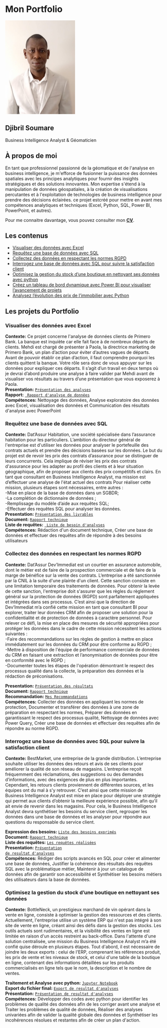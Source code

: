 # Mon Portfolio 
<p align="center">
  
<img src="images/Photo_profil.jpg" height=300></p>

## Djibril Soumare
Business Intelligence Analyst & Géomaticien

## À propos de moi

<p>En tant que professionnel passionné de la géomatique et de l'analyse en business intelligence, je m'efforce de fusionner la puissance des données spatiales avec les principes analytiques pour fournir des insights stratégiques et des solutions innovantes. Mon expertise s'étend à la manipulation de données géospatiales, à la création de visualisations percutantes et à l'exploitation de technologies de business intelligence pour prendre des décisions éclairées. ce projet estcréé pour mettre en avant mes compétences analytiques et techniques (Excel, Python, SQL, Power BI, PowerPoint, et autres). </p>

Pour me connaitre davantage, vous pouvez consulter mon [**CV**](https://public.tableau.com/app/profile/djibril.soumare/viz/Mock_up_Djibril/TableaudebordCV?publish=yes).

## Les contenus
- [Visualiser des données avec Excel](#Visualiser-de-données-avec-Excel)
- [Requêtez une base de données avec SQL](#Requêtez-une-base-de-données-avec-SQL)
- [Collectez des données en respectant les normes RGPD](#Collectez-des-données-en-respectant-avec-les-normes-RGPD)
- [Interrogez une base de données avec SQL pour suivre la satisfaction client](#Interrogez-une-base-de-données-avec-SQL-pour-suivre-la-satisfaction-client)
- [Optimisez la gestion du stock d’une boutique en nettoyant ses données avec python](#Optimisez-la-gestion-du-stock-d'une-boutique-en-nettoyant-ses-données)
- [Créez un tableau de bord dynamique avec Power BI pour visualiser l’avancement de projets](#Creez-un-tableau-de-bord-dynamique-avec-Power-BI)
- [Analysez l’évolution des prix de l’immobilier avec Python](#Analyser-l'évolution-des-prix-de-l'immobilier)
## Les projets du Portfolio
### Visualiser des données avec Excel 
**Contexte:** Ce projet concerne l'analyse de données clients de Primero Bank. La banque est inquiète car elle fait face à de nombreux départs de clients. Mehdi est chargé de présenter à Paola, la directrice marketing de Primero Bank, un plan d’action pour éviter d’autres vagues de départs. Avant de pouvoir établir ce plan d’action, il faut comprendre pourquoi les clients quittent la banque. Votre rôle sera donc de vous appuyer sur les données pour expliquer ces départs. Il s’agit d’un travail en deux temps où je devrai d’abord produire une analyse à faire valider par Mehdi avant de visualiser vos résultats au travers d’une présentation que vous exposerez à Paola.<br>
**Presentation:** <a href="https://github.com/Djibsou39/Portfolio-Business-Intelligence-Analyst/blob/main/Visualiser%20les%20donn%C3%A9es%20avec%20Excel/Soumare_Djibril_2_Visualiation_032023.pdf">
  <code>Présentation des analyses</code></a><br>
**Rapport:** <a href="https://github.com/Djibsou39/Portfolio-Business-Intelligence-Analyst/blob/main/Visualiser%20les%20donn%C3%A9es%20avec%20Excel/Soumare_Djibril_1_rapport_032023.pdf">
  <code> Rapport d'analyse de données</code></a><br>
**Compétences:** Nettoyage des données, Analyse exploratoire des données avec Excel, visualisation des données et Communication des résultats d'analyse avec PowerPoint<br>

### Requêtez une base de données avec SQL
**Contexte:** Dat’Assur Habitation, une société spécialisée dans l’assurance habitation pour les particuliers.
L’ambition du directeur général de l'entreprise est d'utiliser les données pour analyser le portefeuille des contrats actuels et prendre des décisions basées sur les données.
Le but du projet est de revoir les prix des contrats d’assurance pour se distinguer de leurs concurrents. Cela implique de réviser les prix des contrats d'assurance pour les adapter au profil des clients et à leur situation géographique, afin de proposer aux clients des prix compétitifs et clairs. 
En tant que consultant en Business Intelligence Analyst, ma mission est d’effectuer une analyse de l'état actuel des contrats
Pour réaliser cette mission, plusieurs étapes sont nécessaires, entre autres : <br>
-Mise en place de la base de données dans un SGBDR;<br>
-La complétion de dictionnaire de données ;<br>
-Remplissage du modèle d’aide aux requêtes SQL;<br>
-Effectuer des requêtes SQL pour analyser les données.<br>
**Presentation:** <a href="https://github.com/Djibsou39/Portfolio-Business-Intelligence-Analyst/blob/main/Requ%C3%AAter%20une%20base%20de%20donn%C3%A9es%20avec%20SQL/Soumare_Djibril_3_presentation_042023.pdf">
  <code>Présentation des livrables</code></a><br>
**Document:** <a href="https://github.com/Djibsou39/Portfolio-Business-Intelligence-Analyst/blob/main/Requ%C3%AAter%20une%20base%20de%20donn%C3%A9es%20avec%20SQL/Soumare_Djibril_1_documentation_technique_042023.pdf">
  <code>Rapport technique</code></a><br>
**Liste de requêtes:** <a href="https://github.com/Djibsou39/Portfolio-Business-Intelligence-Analyst/blob/main/Requ%C3%AAter%20une%20base%20de%20donn%C3%A9es%20avec%20SQL/Soumare_Djibril_2_liste_analyses_042023.pdf">
  <code> Liste de besoin d'analyses</code></a><br>
**Compétences:** Rédaction d'un document technique, Créer une base de données et effectuer des requêtes afin de répondre à des besoins utilisateurs<br>

### Collectez des données en respectant les normes RGPD
**Contexte:** Dat’Assur Dev’Immediat est un courtier en  assurance automobile, dont le métier est de faire de la prospection commerciale et de faire de la marge de bénéfice sur la vente des contrats. L‘entreprise  a été sanctionnée par la CNIL à la suite d'une plainte d'un client. Cette sanction consiste en une limitation temporaire des traitements de données. 
Pour obtenir la levée de cette sanction, l'entreprise doit s'assurer que les règles du règlement général sur la protection de données (RGPD) sont parfaitement appliquées et intégrées dans ses processus. 
C’est ainsi que la direction de Dev’Immediat m’a confié cette mission en tant que consultant BI pour explorer,  traiter leur données CRM afin de proposer une solution  pour la confidentialité et de protection de données à caractère personnel.
Pour relever ce défi, la mise en place des mesures de sécurité appropriées pour protéger les données dans le cadre de cette mission nécessitent   les  actions suivantes :<br>
-Faire des recommandations sur les règles de gestion à mettre en place immédiatement sur les données du CRM pour être conforme au RGPD ;<br>
-Mettre à disposition de l'équipe de performance commerciale de données du CRM en faisant une extraction et  l’anonymisation de données pour être en conformité avec le RGPD ;<br>
-Documenter toutes les étapes de l'opération démontrant le respect des processus qualité dans la collecte, la préparation des données et la rédaction de préconisations.<br>

**Presentation:** <a href="https://github.com/Djibsou39/Portfolio-Business-Intelligence-Analyst/blob/main/Collecter%20des%20donn%C3%A9es%20en%20respectant%20les%20normes%20RGPD/Soumare_Djibril_presentation_042023.pdf">
  <code>Présentation des résultats</code></a><br>
**Document:** <a href="https://github.com/Djibsou39/Portfolio-Business-Intelligence-Analyst/blob/main/Collecter%20des%20donn%C3%A9es%20en%20respectant%20les%20normes%20RGPD/Soumare_Djibril_3_Rapport_042023.pdf">
  <code>Rapport technique</code></a><br>
**Recommandation:** <a href="https://github.com/Djibsou39/Portfolio-Business-Intelligence-Analyst/blob/main/Collecter%20des%20donn%C3%A9es%20en%20respectant%20les%20normes%20RGPD/Soumare_Djibril_1_Recommandations_042023.pdf">
  <code>Mes Recommandations</code></a><br>
**Compétences:** Collecter des données en appliquant les normes de protection, Documenter et transférer des données à une zone de préparation en respectant les normes, Préparer des données en garantissant le respect des processus qualité, Nettoyage de données avec Power Query, Créer une base de données et effectuer des requêtes afin de répondre au norme RGPD.<br>

### Interrogez une base de données avec SQL pour suivre la satisfaction client
**Contexte:** BestMarket, une entreprise de la grande distribution. L’entreprise souhaite utiliser les données des retours et avis de ses clients pour améliorer la qualité de son réseau de magasins.
L’entreprise reçoit fréquemment des réclamations, des suggestions ou des demandes d’informations, avec des exigences de plus en plus importantes. Cependant, les retours clients proviennent de différentes sources, et les équipes ont du mal à s'y retrouver. C’est ainsi que cette mission de Business Intelligence Analyst est mise en place pour déployer une stratégie qui permet aux clients d’obtenir la meilleure expérience possible, afin qu’il ait envie de revenir dans les magasins. Pour cela, le Business Intelligence Analyst devra synthétiser les besoins du service client, regrouper les données dans une base de données et les analyser pour répondre aux questions du responsable du service client.<br>

**Expression des besoins:** <a href="https://github.com/Djibsou39/Portfolio-Business-Intelligence-Analyst/blob/main/Interrogez%20une%20base%20de%20donn%C3%A9es%20avec%20SQL%20pour%20suivre%20la%20satisfaction%20client/soumare_Djibril_1_expression_%20besoin_052023.pdf">
  <code>Liste des besoins exprimés</code></a><br>
**Document:** <a href="https://github.com/Djibsou39/Portfolio-Business-Intelligence-Analyst/blob/main/Interrogez%20une%20base%20de%20donn%C3%A9es%20avec%20SQL%20pour%20suivre%20la%20satisfaction%20client/Soumare_Djibril_2_documentation_technique_052023.pdf">
  <code>Rapport technique</code></a><br>
**Liste des requêtes:** <a href="https://github.com/Djibsou39/Portfolio-Business-Intelligence-Analyst/blob/main/Interrogez%20une%20base%20de%20donn%C3%A9es%20avec%20SQL%20pour%20suivre%20la%20satisfaction%20client/Soumare_Djibril_3_requetes_052023.pdf">
  <code>Les requêtes réalisées</code></a><br>
**Presentation:** <a href="https://github.com/Djibsou39/Portfolio-Business-Intelligence-Analyst/blob/main/Interrogez%20une%20base%20de%20donn%C3%A9es%20avec%20SQL%20pour%20suivre%20la%20satisfaction%20client/soumare_Djibril_4_presentation_052023.pdf"><code>Présentation de resultat d'analyses</code></a><br>
**Compétences:** Rédiger des scripts avancés en SQL pour créer et alimenter une base de données, Justifier la cohérence des résultats des requêtes SQL avec la problématique métier, Maintenir à jour un catalogue de données afin de garantir son accessibilité et Synthétiser les besoins métiers des utilisateurs dans la base de données.<br>

### Optimisez la gestion du stock d’une boutique en nettoyant ses données 
**Contexte:** BottleNeck, un prestigieux marchand de vin opérant dans la vente en ligne, consiste à optimiser la gestion des ressources et des clients. Actuellement, l'entreprise utilise un système ERP qui n'est pas intégré à son site de vente en ligne, créant ainsi des défis dans la gestion des stocks. Les outils actuels sont rudimentaires, et la visibilité des ventes en ligne est limitée en raison d'un accès restreint au back-office. Dans l'attente d'une solution centralisée, une mission du Business Intelligence Analyst m’a été confié quise déroule en plusieurs étapes. Tout d'abord, il est nécessaire de joindre les deux exports : celui de l'ERP, comprenant les références produit, les prix de vente et les niveaux de stock, et celui d'une table de la boutique en ligne, contenant des informations détaillées sur les produits commercialisés en ligne tels que le nom, la description et le nombre de ventes.<br>

**Traitement et Analyse avec python:** <a href="https://github.com/Djibsou39/Portfolio-Business-Intelligence-Analyst/blob/main/Optimisez%20la%20gestion%20du%20stock%20d%E2%80%99une%20boutique%20en%20nettoyant%20ses%20donn%C3%A9es/Soumare_Djibril_1_notebook_062023.ipynb">
  <code>Jupyter Notebook</code></a><br>
**Export du fichier final:** <a href="https://github.com/Djibsou39/Portfolio-Business-Intelligence-Analyst/blob/main/Optimisez%20la%20gestion%20du%20stock%20d%E2%80%99une%20boutique%20en%20nettoyant%20ses%20donn%C3%A9es/Soumare_Djibril_2_fichier_donn%C3%A9es_062023.xlsx">
  <code>Export de resultat d'analyses</code></a><br>
**Présentation:** <a href="https://github.com/Djibsou39/Portfolio-Business-Intelligence-Analyst/blob/main/Optimisez%20la%20gestion%20du%20stock%20d%E2%80%99une%20boutique%20en%20nettoyant%20ses%20donn%C3%A9es/Soumare_Djibril_3_presentation_062023.pdf">
  <code>Présentation de resultat d'analyses</code></a><br>
**Compétences:** Développer des codes avec python pour identifier les problèmes de qualité des données afin de les corriger avant une analyse et Traiter les problèmes de qualité de données, Réaliser des analyses univariées afin de valider la qualité globale des données et Synthétiser les incohérences résolues et restantes afin de créer un plan d'action.<br>
  
